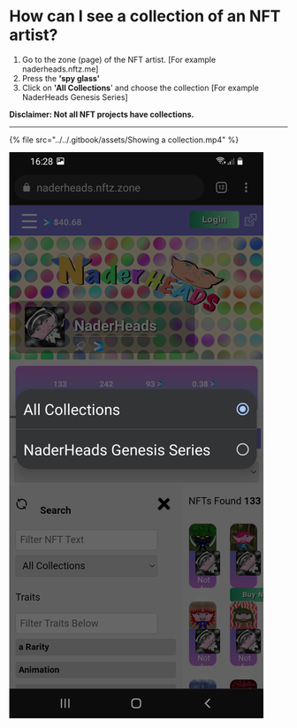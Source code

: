 # How can I see a collection of an NFT artist?

1. Go to the zone (page) of the NFT artist. \[For example naderheads.nftz.me]
2. Press the **'spy glass'**&#x20;
3. Click on **'All Collections**' and choose the collection \[For example NaderHeads Genesis Series]

**Disclaimer: Not all NFT projects have collections.**&#x20;

****

{% file src="../../.gitbook/assets/Showing a collection.mp4" %}

![](../../.gitbook/assets/Collection.jpg)

